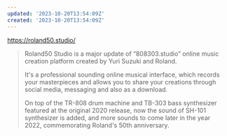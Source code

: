 ```yaml
---
updated: '2023-10-20T13:54:09Z'
created: '2023-10-20T13:54:09Z'
---
```

https://roland50.studio/

> Roland50 Studio is a major update of “808303.studio” online music creation platform created by Yuri Suzuki and Roland.
> 
> It's a professional sounding online musical interface, which records your masterpieces and allows you to share your creations through social media, messaging and also as a download.
> 
> On top of the TR-808 drum machine and TB-303 bass synthesizer featured at the original 2020 release, now the sound of SH-101 synthesizer is added, and more sounds to come later in the year 2022, commemorating Roland's 50th anniversary.